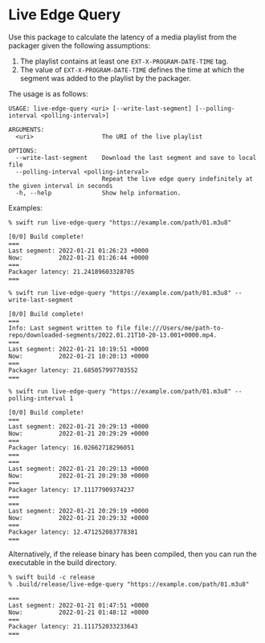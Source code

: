 # Live Edge Query

Use this package to calculate the latency of a media playlist from the packager given the following assumptions:
  1. The playlist contains at least one `EXT-X-PROGRAM-DATE-TIME` tag.
  2. The value of `EXT-X-PROGRAM-DATE-TIME` defines the time at which the segment was added to the playlist by the packager.

The usage is as follows:
```
USAGE: live-edge-query <uri> [--write-last-segment] [--polling-interval <polling-interval>]

ARGUMENTS:
  <uri>                   The URI of the live playlist

OPTIONS:
  --write-last-segment    Download the last segment and save to local file
  --polling-interval <polling-interval>
                          Repeat the live edge query indefinitely at the given interval in seconds
  -h, --help              Show help information.
```

Examples:
```
% swift run live-edge-query "https://example.com/path/01.m3u8"

[0/0] Build complete!
===
Last segment: 2022-01-21 01:26:23 +0000
Now:          2022-01-21 01:26:44 +0000
===
Packager latency: 21.24189603328705
===
```
```
% swift run live-edge-query "https://example.com/path/01.m3u8" --write-last-segment

[0/0] Build complete!
===
Info: Last segment written to file file:///Users/me/path-to-repo/downloaded-segments/2022.01.21T10-20-13.001+0000.mp4.
===
Last segment: 2022-01-21 10:19:51 +0000
Now:          2022-01-21 10:20:13 +0000
===
Packager latency: 21.685057997703552
===
```
```
% swift run live-edge-query "https://example.com/path/01.m3u8" --polling-interval 1

[0/0] Build complete!
===
Last segment: 2022-01-21 20:29:13 +0000
Now:          2022-01-21 20:29:29 +0000
===
Packager latency: 16.02662718296051
===
===
Last segment: 2022-01-21 20:29:13 +0000
Now:          2022-01-21 20:29:30 +0000
===
Packager latency: 17.11177909374237
===
===
Last segment: 2022-01-21 20:29:19 +0000
Now:          2022-01-21 20:29:32 +0000
===
Packager latency: 12.471252083778381
===
```

Alternatively, if the release binary has been compiled, then you can run the executable in the build directory.
```
% swift build -c release
% .build/release/live-edge-query "https://example.com/path/01.m3u8"

===
Last segment: 2022-01-21 01:47:51 +0000
Now:          2022-01-21 01:48:12 +0000
===
Packager latency: 21.111752033233643
===
```
